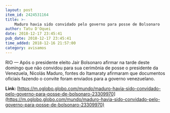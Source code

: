 ```yaml
---
layout: post
item_id: 2424531164
title: >-
    Maduro havia sido convidado pelo governo para posse de Bolsonaro
author: Tatu D'Oquei
date: 2018-12-17 23:45:41
pub_date: 2018-12-17 23:45:41
time_added: 2018-12-16 21:57:00
category: avisamos
---
```


RIO — Após o presidente eleito Jair Bolsonaro afirmar na tarde deste domingo que não convidou para sua cerimônia de posse o presidente da Venezuela, Nicolás Maduro, fontes do Itamaraty afirmaram que documentos oficiais fazendo o convite foram enviados para a governo venezuelano.

**Link:** [https://m.oglobo.globo.com/mundo/maduro-havia-sido-convidado-pelo-governo-para-posse-de-bolsonaro-23309970](https://m.oglobo.globo.com/mundo/maduro-havia-sido-convidado-pelo-governo-para-posse-de-bolsonaro-23309970)

